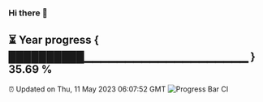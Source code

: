 ### Hi there 👋
⏳ Year progress { ██████████▁▁▁▁▁▁▁▁▁▁▁▁▁▁▁▁▁▁▁▁ } 35.69 %
---
⏰ Updated on Thu, 11 May 2023 06:07:52 GMT
![Progress Bar CI](https://github.com/Moyi321/Moyi321/workflows/Progress%20Bar%20CI/badge.svg)
